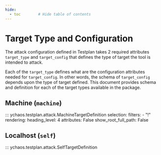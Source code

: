 ```yaml
---
hide:
  - toc        # Hide table of contents
---
```


# Target Type and Configuration

The attack configuration defined in Testplan takes 2 required
attributes `target_type` and `target_config` that defines the type of 
target the tool is intended to attack. 

Each of the `target_type` defines what are the configuration attributes needed
for `target_config`. In other words, the schema of `target_config` depends upon
the type of target defined. This document provides schema and definition for
each of the target types available in the package.

## Machine (`machine`)

::: ychaos.testplan.attack.MachineTargetDefinition
    selection:
        filters:
        - "!"
    rendering:
        heading_level: 4
        attributes: False
        show_root_full_path: False
   
## Localhost (`self`)

::: ychaos.testplan.attack.SelfTargetDefinition